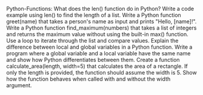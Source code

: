 Python-Functions:
What does the len() function do in Python? Write a code example using len() to find the length of a list.
Write a Python function greet(name) that takes a person's name as input and prints "Hello, [name]!".
Write a Python function find_maximum(numbers) that takes a list of integers and returns the maximum value without using the built-in max() function. Use a loop to iterate through the list and compare values.
Explain the difference between local and global variables in a Python function. Write a program where a global variable and a local variable have the same name and show how Python differentiates between them.
Create a function calculate_area(length, width=5) that calculates the area of a rectangle. If only the length is provided, the function should assume the width is 5. Show how the function behaves when called with and without the width argument.


